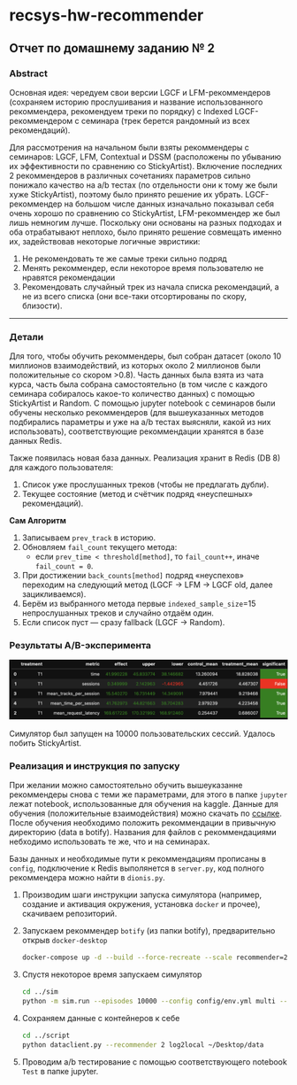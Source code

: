 # recsys-hw-recommender

## Отчет по домашнему заданию № 2

### Abstract

Основная идея: чередуем свои версии LGCF и LFM-рекоммендеров (сохраняем историю прослушивания и название использованного рекоммендера, рекомендуем треки по порядку) с Indexed LGCF-рекоммендером с семинара (трек берется рандомный из всех рекомендаций).

Для рассмотрения на начальном были взяты рекоммендеры с семинаров: LGCF, LFM, Contextual и DSSM (расположены по убыванию их эффективности по сравнению со StickyArtist). Включение последних 2 рекоммендеров в различных сочетаниях параметров сильно понижало качество на a/b тестах (по отдельности они к тому же были хуже StickyArtist), поэтому было принято решение их убрать. LGCF-рекоммендер на большом числе данных изначально показывал себя очень хорошо по сравнению со StickyArtist, LFM-рекоммендер же был лишь немногим лучше. Поскольку они основаны на разных подходах и оба отрабатывают неплохо, было принято решение совмещать именно их, задействовав некоторые логичные эвристики: 
1. Не рекомендовать те же самые треки сильно подряд
2. Менять рекоммендер, если некоторое время пользователю не нравятся рекомендации
3. Рекомендовать случайный трек из начала списка рекомендаций, а не из всего списка (они все-таки отсортированы по скору, близости).

---

### Детали  

Для того, чтобы обучить рекоммендеры, был собран датасет (около 10 миллионов взаимодействий, из которых около 2 миллионов были положительные со скором >0.8). Часть данных была взята из чата курса, часть была собрана самостоятельно (в том числе с каждого семинара собиралось какое-то количество данных) с помощью StickyArtist и Random. С помощью jupyter notebook с семинаров были обучены несколько рекоммендеров (для вышеуказанных методов подбирались параметры и уже на a/b тестах выясняли, какой из них использовать), соответствующие рекоммендации хранятся в базе данных Redis.

Также появилась новая база данных. Реализация хранит в Redis (DB 8) для каждого пользователя:  
1. Список уже прослушанных треков (чтобы не предлагать дубли).  
2. Текущее состояние (метод и счётчик подряд «неуспешных» рекомендаций).

**Сам Алгоритм**  
1. Записываем `prev_track` в историю. 
2. Обновляем `fail_count` текущего метода:  
   - если `prev_time < threshold[method]`, то `fail_count++`, иначе `fail_count = 0`.  
3. При достижении `back_counts[method]` подряд «неуспехов» переходим на следующий метод (LGCF -> LFM -> LGCF old, далее зацикливаемся).  
4. Берём из выбранного метода первые `indexed_sample_size`=15 непрослушанных треков и случайно отдаём один.  
5. Если список пуст — сразу fallback (LGCF -> Random).

### Результаты A/B-эксперимента  

![440234002-7b4c9e0b-817e-4100-b9d7-928d5a28450b.png](440234002-7b4c9e0b-817e-4100-b9d7-928d5a28450b.png)

Симулятор был запущен на 10000 пользовательских сессий. Удалось побить StickyArtist. 

### Реализация и инструкция по запуску

При желании можно самостоятельно обучить вышеуказанне рекоммендеры снова с теми же параметрами, для этого в папке `jupyter` лежат notebook, использованные для обучения на kaggle. Данные для обучения (положительные взаимодействия) можно скачать по [ссылке](https://www.kaggle.com/datasets/statiana/recasts-hw). После обучения необходимо положить рекоммендации в привычную директорию (data в botify). Названия для файлов с рекоммендациями небходимо использовать те же, что и на семинарах.

Базы данных и необходимые пути к рекоммендациям прописаны в `config`, подключение к Redis выполянется в `server.py`, код полного рекоммендера можно найти в `dionis.py`.

1. Производим шаги инструкции запуска симулятора (например, создание и активация окружения, установка `docker` и прочее), скачиваем репозиторий.

2. Запускаем рекоммендер `botify` (из папки botify), предварительно открыв `docker-desktop`
   ```bash
   docker-compose up -d --build --force-recreate --scale recommender=2
   ```
3. Спустя некоторое время запускаем симулятор 
   ```bash
   cd ../sim
   python -m sim.run --episodes 10000 --config config/env.yml multi --processes 4
   ```
4. Сохраняем данные с контейнеров к себе 
   ```bash
   cd ../script
   python dataclient.py --recommender 2 log2local ~/Desktop/data
   ```
5. Проводим a/b тестирование с помощью соответствующего notebook `Test` в папке jupyter.
